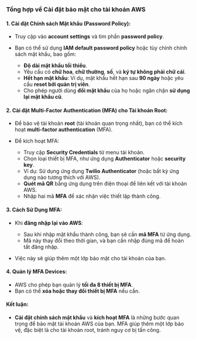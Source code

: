 ### Tổng hợp về **Cài đặt bảo mật cho tài khoản AWS**

#### 1. **Cài đặt Chính sách Mật khẩu (Password Policy):**

* Truy cập vào **account settings** và tìm phần **password policy**.
* Bạn có thể sử dụng **IAM default password policy** hoặc tùy chỉnh chính sách mật khẩu, bao gồm:

  * **Độ dài mật khẩu tối thiểu**.
  * Yêu cầu có **chữ hoa**, **chữ thường**, **số**, và **ký tự không phải chữ cái**.
  * **Hết hạn mật khẩu**: Ví dụ, mật khẩu hết hạn sau **90 ngày** hoặc yêu cầu **reset bởi quản trị viên**.
  * Cho phép người dùng **đổi mật khẩu** của họ hoặc ngăn chặn **sử dụng lại mật khẩu cũ**.

#### 2. **Cài đặt Multi-Factor Authentication (MFA) cho Tài khoản Root:**

* Để bảo vệ tài khoản **root** (tài khoản quan trọng nhất), bạn có thể kích hoạt **multi-factor authentication** (MFA).
* Để kích hoạt MFA:

  * Truy cập **Security Credentials** từ menu tài khoản.
  * Chọn loại thiết bị MFA, như ứng dụng **Authenticator** hoặc **security key**.
  * Ví dụ: Sử dụng ứng dụng **Twilio Authenticator** (hoặc bất kỳ ứng dụng nào tương thích với AWS).
  * **Quét mã QR** bằng ứng dụng trên điện thoại để liên kết với tài khoản AWS.
  * Nhập hai mã **MFA** để xác nhận việc thiết lập thành công.

#### 3. **Cách Sử Dụng MFA:**

* Khi **đăng nhập lại vào AWS**:

  * Sau khi nhập mật khẩu thành công, bạn sẽ cần **mã MFA** từ ứng dụng.
  * Mã này thay đổi theo thời gian, và bạn cần nhập đúng mã để hoàn tất đăng nhập.
* Việc này sẽ giúp thêm một lớp bảo mật cho tài khoản của bạn.

#### 4. **Quản lý MFA Devices:**

* AWS cho phép bạn quản lý **tối đa 8 thiết bị MFA**.
* Bạn có thể **xóa hoặc thay đổi thiết bị MFA** nếu cần.

#### Kết luận:

* **Cài đặt chính sách mật khẩu** và **kích hoạt MFA** là những bước quan trọng để bảo mật tài khoản AWS của bạn. MFA giúp thêm một lớp bảo vệ, đặc biệt là cho tài khoản root, tránh nguy cơ bị tấn công.
